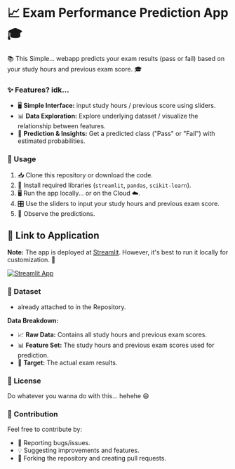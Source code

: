 # 📈 Exam Performance Prediction App 🎓

📚 This Simple... webapp predicts your exam results (pass or fail) based on your study hours and previous exam score. 🎓

### ✨ Features? idk...

* 🖥️ **Simple Interface:** input study hours / previous score using sliders.
* 📊 **Data Exploration:** Explore underlying dataset / visualize the relationship between features.
* 🔮 **Prediction & Insights:** Get a predicted class ("Pass" or "Fail") with estimated probabilities.

### 🚀 Usage

1. 📥 Clone this repository or download the code.
2. 🔧 Install required libraries (`streamlit`, `pandas`, `scikit-learn`).
3. 🖥️ Run the app locally... or on the Cloud ☁️.
4. 🎛️ Use the sliders to input your study hours and previous exam score.
5. 🌟 Observe the predictions.

## 🔗 Link to Application
**Note:** The app is deployed at [Streamlit](https://marji-exam-perfo.streamlit.app). However, it's best to run it locally for customization. 🚀<br>

[![Streamlit App](https://static.streamlit.io/badges/streamlit_badge_black_white.svg)](https://marji-exam-perfo.streamlit.app)

### 🌼 Dataset
- already attached to in the Repository.

**Data Breakdown:**
* 📈 **Raw Data:** Contains all study hours and previous exam scores.
* 📊 **Feature Set:** The study hours and previous exam scores used for prediction.
* 🎯 **Target:** The actual exam results.

### 📜 License

Do whatever you wanna do with this... hehehe 😄

### 🤝 Contribution

Feel free to contribute by:
* 🐞 Reporting bugs/issues.
* 💡 Suggesting improvements and features.
* 🍴 Forking the repository and creating pull requests.
